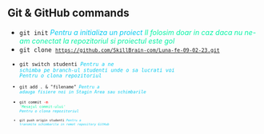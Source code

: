 ## Git & GitHub commands
 - <code>git init</code> <i style="color: #05c9ef">Pentru a initializa un proiect <span style="color: #03f3a4">Il folosim doar in caz daca nu ne-am conectat la repozitoriul si proiectul este gol</span></i>
 - <code>git clone <code>https://github.com/SkillBrain-com/Luna-fe-09-02-23.git</code>
 - <code>git switch studenti <i style="color: #05c9ef">Pentru a ne schimba pe branch-ul studenti unde o sa lucrati voi</i> 
 <i style="color: #05c9ef">Pentru o clona repozitoriul</i>
 - <code>git add . & "filename" <i style="color: #05c9ef">Pentru a adauga fisiere noi in Stagin Area sau schimbarile</i>
 - <code>git commit <span style="color:red">-m</span> <span style="color:#03f3a4">'Mesajul commit-ului'</span> <i style="color: #05c9ef">Pentru o clona repozitoriul</i>
 - <code>git push origin studenti <i style="color: #05c9ef">Pentru a transmite schimbarile in remot repository GitHub </i>

 